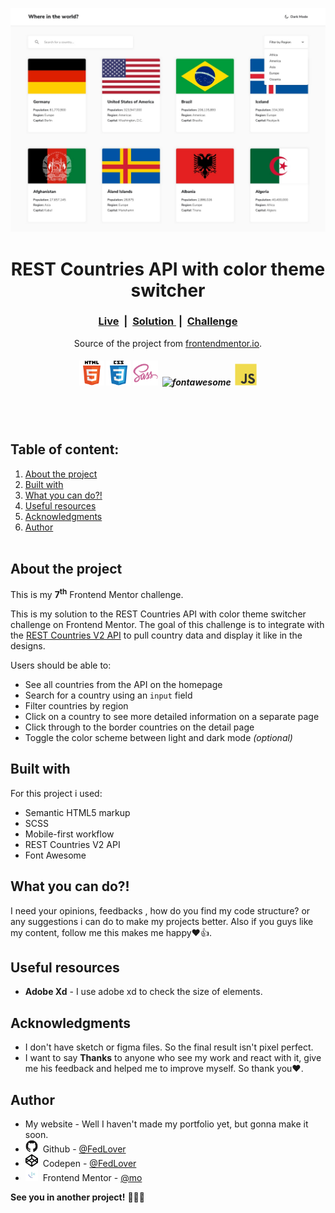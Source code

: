 ![Challenge Design](https://raw.githubusercontent.com/MohamedAridah/frontendmentor_REST-Countries-API-with-color-theme-switcher/main/design/desktop-design-home-light.jpg)

<div align="center">
 <h1>REST Countries API with color theme switcher</h1>
 <h3>
    <!-- Github Pages Live -->
    <a href=" https://mohamedaridah.github.io/frontendmentor_REST-Countries-API-with-color-theme-switcher/">Live</a>
    <span>&nbsp;|&nbsp;</span>
    <!-- Frontend Mentor Live solution -->
    <a href="https://www.frontendmentor.io/solutions/rest-countries-api-with-color-theme-switcher-using-vanilla-javascript-ByX3ZG1Vc" title="Check My Solution on Frontend Mentor">
      Solution
    </a>
    <span>&nbsp;|&nbsp;</span>
    <!-- Frontend Mentor Challenge Link -->
    <a href="https://www.frontendmentor.io/challenges/rest-countries-api-with-color-theme-switcher-5cacc469fec04111f7b848ca" title="Original Frontend Mentor Challenge Link">
      Challenge
    </a>
  </h3>
  <div>
     Source of the project from <a href="https://www.frontendmentor.io/" target="_blank">frontendmentor.io</a>.
  </div>
  <h5>
    <p>
      <img src="https://raw.githubusercontent.com/devicons/devicon/master/icons/html5/html5-original-wordmark.svg" alt="html5" width="40" height="40" title="HTML5"/>
      <img src="https://raw.githubusercontent.com/devicons/devicon/master/icons/css3/css3-original-wordmark.svg" alt="css3" width="40" height="40" title="CSS3"/>
      <img src="https://raw.githubusercontent.com/devicons/devicon/2ae2a900d2f041da66e950e4d48052658d850630/icons/sass/sass-original.svg" alt="sass" width="40" height="40" title="SASS"/>
      &nbsp;<img src="https://www.fontawesome.com//images/favicon/icon.svg" alt="fontawesome" width="35" height="35" title="Font Awesome"/> &nbsp;<img src="https://raw.githubusercontent.com/devicons/devicon/master/icons/javascript/javascript-original.svg" alt="javascript" width="35" height="35" title="JavaScript"/>
    </p>
  </h5>
</div>

<br>
<br>

## Table of content:

1. [About the project](#about-the-project)
1. [Built with](#built-with)
1. [What you can do?!](#what-you-can-do...?!)
1. [Useful resources](#useful-resources)
1. [Acknowledgments](#acknowledgments)
1. [Author](#author)
   <br>
   <br>

## About the project

This is my <strong>7<sup>th</sup></strong> Frontend Mentor challenge.

This is my solution to the REST Countries API with color theme switcher challenge on Frontend Mentor. The goal of this challenge is to integrate with the [REST Countries V2 API](https://restcountries.com/#api-endpoints-v2) to pull country data and display it like in the designs.

Users should be able to:

- See all countries from the API on the homepage
- Search for a country using an `input` field
- Filter countries by region
- Click on a country to see more detailed information on a separate page
- Click through to the border countries on the detail page
- Toggle the color scheme between light and dark mode _(optional)_

## Built with

For this project i used:

- Semantic HTML5 markup
- SCSS
- Mobile-first workflow
- REST Countries V2 API
- Font Awesome

## What you can do?!

I need your opinions, feedbacks , how do you find my code structure? or any suggestions i can do to make my projects better. Also if you guys like my content, follow me this makes me happy❤👍.

## Useful resources

- **Adobe Xd** - I use adobe xd to check the size of elements.

## Acknowledgments

- I don't have sketch or figma files. So the final result isn't pixel perfect.
- I want to say **Thanks** to anyone who see my work and react with it, give me his feedback and helped me to improve myself. So thank you❤.

## Author

- My website - Well I haven't made my portfolio yet, but gonna make it soon.
- <img src="https://raw.githubusercontent.com/devicons/devicon/1a5dbfa142a9677d6ddaa05d05f377ac23af9a2e/icons/github/github-original.svg" width="20" height="20"/> &nbsp;Github - [@FedLover](https://github.com/MohamedAridah)
- <img src="https://raw.githubusercontent.com/devicons/devicon/1a5dbfa142a9677d6ddaa05d05f377ac23af9a2e/icons/codepen/codepen-plain.svg" width="20" height="20"/> &nbsp;Codepen - [@FedLover](https://codepen.io/FedLover)
- <img src="https://raw.githubusercontent.com/MohamedAridah/hosted-assets/main/FEM.png" width="20" height="20"/> &nbsp;Frontend Mentor - [@mo](https://www.frontendmentor.io/profile/MohamedAridah)

**See you in another project!** 👋👩‍💻
